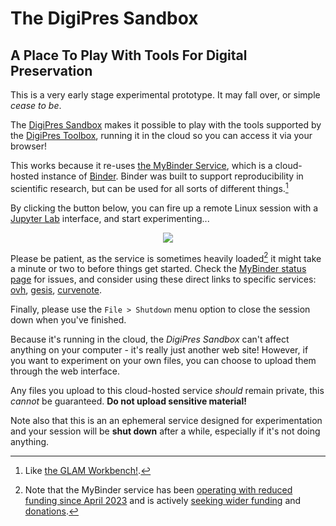 # The DigiPres Sandbox
## A Place To Play With Tools For Digital Preservation

<div class="warning">

This is a very early stage experimental prototype. It may fall over, or simple _cease to be_.

</div>

The [DigiPres Sandbox](https://github.com/digipres/sandbox) makes it possible to play with the tools supported by the [DigiPres Toolbox](https://github.com/digipres/toolbox), running it in the cloud so you can access it via your browser!

This works because it re-uses [the MyBinder Service](https://mybinder.org/), which is a cloud-hosted instance of [Binder](https://jupyter.org/binder). Binder was built to support reproducibility in scientific research, but can be used for all sorts of different things.[^1]

<div class="tip" label="Launch the DigiPres Sandbox!">
<p>
By clicking the button below, you can fire up a remote Linux session with a <a href="https://jupyter.org/">Jupyter Lab</a> interface, and start experimenting...
</p>

<p style="text-align: center; margin: 1em;">
<a href="https://mybinder.org/v2/gh/digipres/sandbox/master" target="_blank" rel="noopener"><img src="https://mybinder.org/badge_logo.svg" style="max-width: 100%;"></a>
</p>

Please be patient, as the service is sometimes heavily loaded[^2] it might take a minute or two to before things get started. Check the [MyBinder status page](https://mybinder.readthedocs.io/en/latest/about/status.html) for issues, and consider using these direct links to specific services: [ovh](https://ovh.mybinder.org/v2/gh/digipres/sandbox/master), [gesis](https://notebooks.gesis.org/binder/v2/gh/digipres/sandbox/master), [curvenote](https://binder.curvenote.dev/v2/gh/digipres/sandbox/master).

Finally, please use the `File > Shutdown` menu option to close the session down when you've finished.

</div>

<div class="caution">

Because it's running in the cloud, the _DigiPres Sandbox_ can't affect anything on your computer - it's really just another web site!  However, if you want to experiment on your own files, you can choose to upload them through the web interface.

Any files you upload to this cloud-hosted service _should_ remain private, this _cannot_ be guaranteed. __Do not upload sensitive material!__

Note also that this is an an ephemeral service designed for experimentation and your session will be __shut down__ after a while, especially if it's not doing anything.

</div>

[^1]: Like [the GLAM Workbench!](https://glam-workbench.net/using-binder/).

[^2]: Note that the MyBinder service has been [operating with reduced funding since April 2023](https://blog.jupyter.org/mybinder-org-reducing-capacity-c93ccfc6413f) and is actively [seeking wider funding](https://mybinder.readthedocs.io/en/latest/about/support.html) and [donations](https://numfocus.org/donate-to-jupyter).
